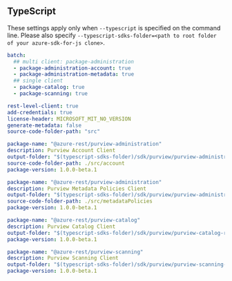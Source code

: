 ## TypeScript

These settings apply only when `--typescript` is specified on the command line.
Please also specify `--typescript-sdks-folder=<path to root folder of your azure-sdk-for-js clone>`.

``` yaml $(typescript)
batch:
  ## multi client: package-administration
  - package-administration-account: true
  - package-administration-metadata: true
  ## single client
  - package-catalog: true
  - package-scanning: true

rest-level-client: true
add-credentials: true
license-header: MICROSOFT_MIT_NO_VERSION
generate-metadata: false
source-code-folder-path: "src"
```

``` yaml $(package-administration-account)
package-name: "@azure-rest/purview-administration"
description: Purview Account Client
output-folder: "$(typescript-sdks-folder)/sdk/purview/purview-administration-rest"
source-code-folder-path: ./src/account
package-version: 1.0.0-beta.1
```

``` yaml $(package-administration-metadata)
package-name: "@azure-rest/purview-administration"
description: Purview Metadata Policies Client
output-folder: "$(typescript-sdks-folder)/sdk/purview/purview-administration-rest"
source-code-folder-path: ./src/metadataPolicies
package-version: 1.0.0-beta.1
```

``` yaml $(package-catalog)
package-name: "@azure-rest/purview-catalog"
description: Purview Catalog Client
output-folder: "$(typescript-sdks-folder)/sdk/purview/purview-catalog-rest"
package-version: 1.0.0-beta.1
```

``` yaml $(package-scanning)
package-name: "@azure-rest/purview-scanning"
description: Purview Scanning Client
output-folder: "$(typescript-sdks-folder)/sdk/purview/purview-scanning-rest"
package-version: 1.0.0-beta.1
```

